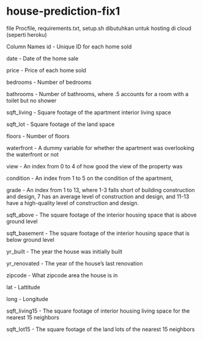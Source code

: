 # house-prediction-fix1




file Procfile, requirements.txt, setup.sh dibutuhkan untuk hosting di cloud (seperti heroku)


Column Names
id - Unique ID for each home sold

date - Date of the home sale

price - Price of each home sold

bedrooms - Number of bedrooms

bathrooms - Number of bathrooms, where .5 accounts for a room with a toilet but no shower

sqft_living - Square footage of the apartment interior living space

sqft_lot - Square footage of the land space

floors - Number of floors

waterfront - A dummy variable for whether the apartment was overlooking the waterfront or not

view - An index from 0 to 4 of how good the view of the property was

condition - An index from 1 to 5 on the condition of the apartment,

grade - An index from 1 to 13, where 1-3 falls short of building construction and design, 7 has an average level of construction and design, and 11-13 have a high-quality level of construction and design.

sqft_above - The square footage of the interior housing space that is above ground level

sqft_basement - The square footage of the interior housing space that is below ground level

yr_built - The year the house was initially built

yr_renovated - The year of the house’s last renovation

zipcode - What zipcode area the house is in

lat - Lattitude

long - Longitude

sqft_living15 - The square footage of interior housing living space for the nearest 15 neighbors

sqft_lot15 - The square footage of the land lots of the nearest 15 neighbors
